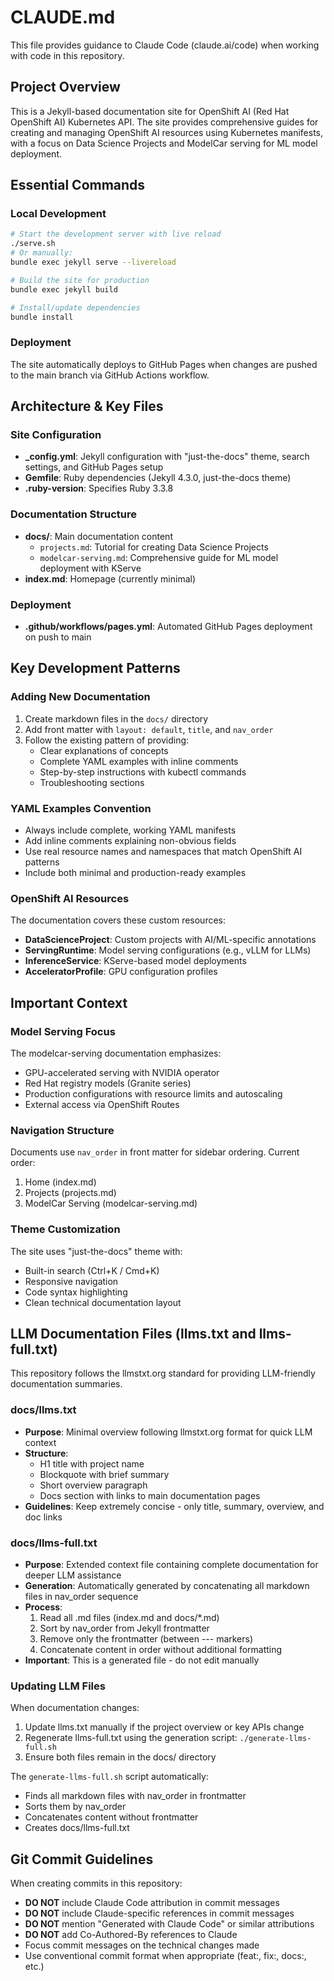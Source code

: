 # CLAUDE.md

This file provides guidance to Claude Code (claude.ai/code) when working with code in this repository.

## Project Overview

This is a Jekyll-based documentation site for OpenShift AI (Red Hat OpenShift AI) Kubernetes API. The site provides comprehensive guides for creating and managing OpenShift AI resources using Kubernetes manifests, with a focus on Data Science Projects and ModelCar serving for ML model deployment.

## Essential Commands

### Local Development
```bash
# Start the development server with live reload
./serve.sh
# Or manually:
bundle exec jekyll serve --livereload

# Build the site for production
bundle exec jekyll build

# Install/update dependencies
bundle install
```

### Deployment
The site automatically deploys to GitHub Pages when changes are pushed to the main branch via GitHub Actions workflow.

## Architecture & Key Files

### Site Configuration
- **_config.yml**: Jekyll configuration with "just-the-docs" theme, search settings, and GitHub Pages setup
- **Gemfile**: Ruby dependencies (Jekyll 4.3.0, just-the-docs theme)
- **.ruby-version**: Specifies Ruby 3.3.8

### Documentation Structure
- **docs/**: Main documentation content
  - `projects.md`: Tutorial for creating Data Science Projects
  - `modelcar-serving.md`: Comprehensive guide for ML model deployment with KServe
- **index.md**: Homepage (currently minimal)

### Deployment
- **.github/workflows/pages.yml**: Automated GitHub Pages deployment on push to main

## Key Development Patterns

### Adding New Documentation
1. Create markdown files in the `docs/` directory
2. Add front matter with `layout: default`, `title`, and `nav_order`
3. Follow the existing pattern of providing:
   - Clear explanations of concepts
   - Complete YAML examples with inline comments
   - Step-by-step instructions with kubectl commands
   - Troubleshooting sections

### YAML Examples Convention
- Always include complete, working YAML manifests
- Add inline comments explaining non-obvious fields
- Use real resource names and namespaces that match OpenShift AI patterns
- Include both minimal and production-ready examples

### OpenShift AI Resources
The documentation covers these custom resources:
- **DataScienceProject**: Custom projects with AI/ML-specific annotations
- **ServingRuntime**: Model serving configurations (e.g., vLLM for LLMs)
- **InferenceService**: KServe-based model deployments
- **AcceleratorProfile**: GPU configuration profiles

## Important Context

### Model Serving Focus
The modelcar-serving documentation emphasizes:
- GPU-accelerated serving with NVIDIA operator
- Red Hat registry models (Granite series)
- Production configurations with resource limits and autoscaling
- External access via OpenShift Routes

### Navigation Structure
Documents use `nav_order` in front matter for sidebar ordering. Current order:
1. Home (index.md)
2. Projects (projects.md)
3. ModelCar Serving (modelcar-serving.md)

### Theme Customization
The site uses "just-the-docs" theme with:
- Built-in search (Ctrl+K / Cmd+K)
- Responsive navigation
- Code syntax highlighting
- Clean technical documentation layout

## LLM Documentation Files (llms.txt and llms-full.txt)

This repository follows the llmstxt.org standard for providing LLM-friendly documentation summaries.

### docs/llms.txt
- **Purpose**: Minimal overview following llmstxt.org format for quick LLM context
- **Structure**: 
  - H1 title with project name
  - Blockquote with brief summary
  - Short overview paragraph
  - Docs section with links to main documentation pages
- **Guidelines**: Keep extremely concise - only title, summary, overview, and doc links

### docs/llms-full.txt
- **Purpose**: Extended context file containing complete documentation for deeper LLM assistance
- **Generation**: Automatically generated by concatenating all markdown files in nav_order sequence
- **Process**:
  1. Read all .md files (index.md and docs/*.md)
  2. Sort by nav_order from Jekyll frontmatter
  3. Remove only the frontmatter (between --- markers)
  4. Concatenate content in order without additional formatting
- **Important**: This is a generated file - do not edit manually

### Updating LLM Files
When documentation changes:
1. Update llms.txt manually if the project overview or key APIs change
2. Regenerate llms-full.txt using the generation script: `./generate-llms-full.sh`
3. Ensure both files remain in the docs/ directory

The `generate-llms-full.sh` script automatically:
- Finds all markdown files with nav_order in frontmatter
- Sorts them by nav_order
- Concatenates content without frontmatter
- Creates docs/llms-full.txt

## Git Commit Guidelines

When creating commits in this repository:
- **DO NOT** include Claude Code attribution in commit messages
- **DO NOT** include Claude-specific references in commit messages
- **DO NOT** mention "Generated with Claude Code" or similar attributions
- **DO NOT** add Co-Authored-By references to Claude
- Focus commit messages on the technical changes made
- Use conventional commit format when appropriate (feat:, fix:, docs:, etc.)
